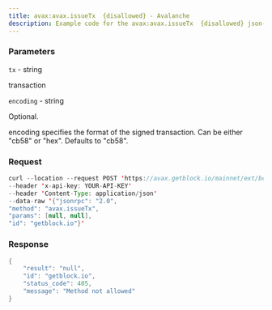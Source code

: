 ```yaml
---
title: avax:avax.issueTx  {disallowed} - Avalanche
description: Example code for the avax:avax.issueTx  {disallowed} json-rpc method. Сomplete guide on how to use avax:avax.issueTx  {disallowed} json-rpc in GetBlock.io Web3 documentation.
---
```


### Parameters


`tx` - string

transaction

`encoding` - string

Optional.

encoding specifies the format of the signed transaction. Can be either
"cb58" or "hex". Defaults to "cb58".

### Request

``` java
curl --location --request POST 'https://avax.getblock.io/mainnet/ext/bc/C/rpc' 
--header 'x-api-key: YOUR-API-KEY' 
--header 'Content-Type: application/json' 
--data-raw '{"jsonrpc": "2.0",
"method": "avax.issueTx",
"params": [null, null],
"id": "getblock.io"}'
```

###  Response

``` java
{
    "result": "null",
    "id": "getblock.io",
    "status_code": 405,
    "message": "Method not allowed"
}
```

